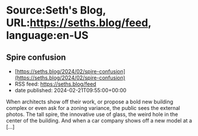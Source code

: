 # Source:Seth's Blog, URL:https://seths.blog/feed, language:en-US

## Spire confusion
 - [https://seths.blog/2024/02/spire-confusion](https://seths.blog/2024/02/spire-confusion)
 - RSS feed: https://seths.blog/feed
 - date published: 2024-02-21T09:55:00+00:00

When architects show off their work, or propose a bold new building complex or even ask for a zoning variance, the public sees the external photos. The tall spire, the innovative use of glass, the weird hole in the center of the building. And when a car company shows off a new model at a [&#8230;]

